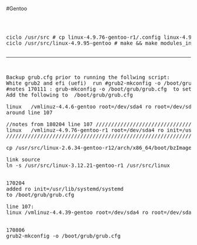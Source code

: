 #Gentoo
<pre>



ciclo /usr/src # cp linux-4.9.76-gentoo-r1/.config linux-4.9.95-gentoo/
ciclo /usr/src/linux-4.9.95-gentoo # make && make modules_install && make install && mount /boot && boot-update 

<hr />

Backup grub.cfg prior to running the follwing script:
White grub2 and efi (uefi)  run #grub2-mkconfig -o /boot/grub/grub.cfg  to set grub boot
#notes 170111 : grub-mkconfig -o /boot/grub/grub.cfg  to set grub boot
Add the following to  /boot/grub/grub.cfg

linux   /vmlinuz-4.4.6-gentoo root=/dev/sda4 ro root=/dev/sda4 ro init=/usr/lib/systemd/systemd
around line 107

//notes from 180204 line 107 /////////////////////////////////////////////////////////////////////////
linux   /vmlinuz-4.9.76-gentoo-r1 root=/dev/sda4 ro init=/usr/lib/systemd/systemd
/////////////////////////////////////////////////////////////////////////////////////////////////////

cp /usr/src/linux-2.6.34-gentoo-r12/arch/x86_64/boot/bzImage /boot/kernel-2.6.34-gentoo-r1

link source
ln -s /usr/src/linux-3.12.21-gentoo-r1 /usr/src/linux


170204
added ro init=/usr/lib/systemd/systemd 
to /boot/grub/grub.cfg 

line 107: 
linux /vmlinuz-4.4.39-gentoo root=/dev/sda4 ro root=/dev/sda4 ro init=/usr/lib/systemd/systemd


170806
grub2-mkconfig -o /boot/grub/grub.cfg 


</pre>
